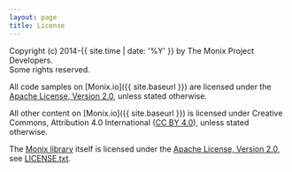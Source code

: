 ```yaml
---
layout: page
title: License
---
```


Copyright (c) 2014-{{ site.time | date: '%Y' }} by The Monix Project Developers.<br/>
Some rights reserved.

All code samples on [Monix.io]({{ site.baseurl }}) are licensed under
the [Apache License, Version 2.0](https://www.apache.org/licenses/LICENSE-2.0),
unless stated otherwise.

All other content on [Monix.io]({{ site.baseurl }}) is licensed under
Creative Commons, Attribution 4.0 International
([CC BY 4.0](https://creativecommons.org/licenses/by/4.0/)), unless
stated otherwise.

The [Monix library](https://github.com/monix/monix) itself is licensed
under the [Apache License, Version 2.0](https://www.apache.org/licenses/LICENSE-2.0),
see [LICENSE.txt](https://github.com/monix/monix/blob/master/LICENSE.txt).
